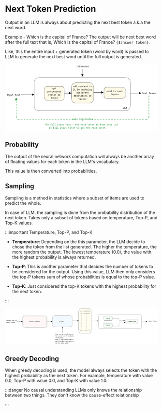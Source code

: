 # Next Token Prediction

Output in an LLM is always about predicting the next best token a.k.a the next word.

Example - Which is the capital of France?
The output will be next best word after the full text that is, Which is the capital of France? `{$answer token}`.

Like, this the entire input + generated token (word by word) is passed to LLM
to generate the next best word until the full output is generated.

![output-token](../../static/img/auto-regressive-ai.excalidraw.png)

## Probability

The output of the neural network computation will always be another
array of floating values for each token in the LLM's vocabulary.

This value is then converted into probabilities.

## Sampling

Sampling is a method in statistics where a subset of items are used to predict the whole.

In case of LLM, the sampling is done from the probability distribution of the next token.
Takes only a subset of tokens based on temperature, Top-P, and Top-K values.

:::important Temperature, Top-P, and Top-K

- **Temperature**: Depending on the this parameter, the LLM decide to chose the token from the list
  generated. The higher the temperature, the more random the output. The lowest temperature (0.0), the
  value with the highest probability is always returned.

- **Top-P**: This is another parameter that decides the number of tokens to be considered for the
  output. Using this value, LLM then only considers the top-P tokens sum of whose probabilities is equal to the top-P value.

- **Top-K**: Just considered the top-K tokens with the highest probability for the next token.

:::

![output-token](../../static/img/predicition-output.excalidraw.png)

## Greedy Decoding

When greedy decoding is used, the model always selects the token with the highest probability as the next token.
For example, temperature with value 0.0, Top-P with value 0.0, and Top-K with value 1.0.

:::danger No causal understanding
LLMs only knows the relationship between two things.
They don't know the cause-effect relationship

:::
